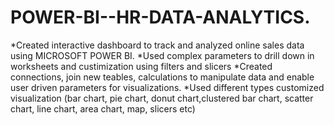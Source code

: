 # POWER-BI--HR-DATA-ANALYTICS.
*Created interactive dashboard to track and analyzed online sales data using MICROSOFT POWER BI.
*Used complex parameters to drill down in worksheets and custimization using filters and slicers
*Created connections, join new teables, calculations to manipulate data and enable user driven parameters for visualizations.
*Used different types customized visualization (bar chart, pie chart, donut chart,clustered bar chart, scatter chart, line chart, area chart, map, slicers etc)
